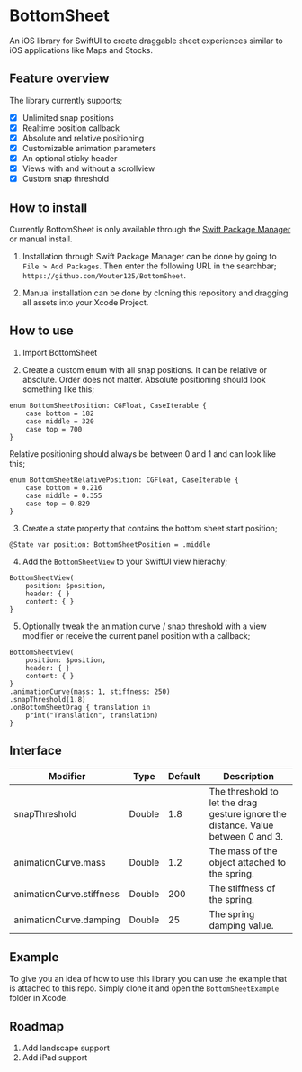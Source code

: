 # BottomSheet

An iOS library for SwiftUI to create draggable sheet experiences similar to iOS applications like Maps and Stocks. 

## Feature overview 

The library currently supports;

- [x] Unlimited snap positions
- [x] Realtime position callback
- [x] Absolute and relative positioning
- [x] Customizable animation parameters
- [x] An optional sticky header
- [x] Views with and without a scrollview
- [x] Custom snap threshold

## How to install

Currently BottomSheet is only available through the [Swift Package Manager](https://swift.org/package-manager/) or manual install. 

1. Installation through Swift Package Manager can be done by going to `File > Add Packages`. Then enter the following URL in the searchbar; `https://github.com/Wouter125/BottomSheet`.

2. Manual installation can be done by cloning this repository and dragging all assets into your Xcode Project.

## How to use

1. Import BottomSheet

2. Create a custom enum with all snap positions. It can be relative or absolute. Order does not matter. Absolute positioning should look something like this;

```
enum BottomSheetPosition: CGFloat, CaseIterable {
    case bottom = 182
    case middle = 320
    case top = 700
}
```

Relative positioning should always be between 0 and 1 and can look like this;

```
enum BottomSheetRelativePosition: CGFloat, CaseIterable {
    case bottom = 0.216
    case middle = 0.355
    case top = 0.829
}
```

3. Create a state property that contains the bottom sheet start position;

```
@State var position: BottomSheetPosition = .middle
```

4. Add the `BottomSheetView` to your SwiftUI view hierachy;

```
BottomSheetView(
    position: $position,
    header: { }
    content: { }
}
```

5. Optionally tweak the animation curve / snap threshold with a view modifier or receive the current panel position with a callback;

```
BottomSheetView(
    position: $position,
    header: { }
    content: { }
}
.animationCurve(mass: 1, stiffness: 250)
.snapThreshold(1.8)
.onBottomSheetDrag { translation in
    print("Translation", translation)
}
```

## Interface

| Modifier                 | Type   | Default | Description                                                                       |
|--------------------------|--------|---------|-----------------------------------------------------------------------------------|
| snapThreshold            | Double | 1.8     | The threshold to let the drag gesture ignore the distance. Value between 0 and 3. |
| animationCurve.mass      | Double | 1.2     | The mass of the object attached to the spring.                                    |
| animationCurve.stiffness | Double | 200     | The stiffness of the spring.                                                      |
| animationCurve.damping   | Double | 25      | The spring damping value.                                                         |

## Example

To give you an idea of how to use this library you can use the example that is attached to this repo. Simply clone it and open the `BottomSheetExample` folder in Xcode.

## Roadmap

1. Add landscape support
2. Add iPad support

